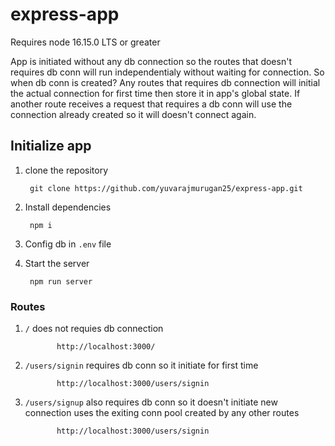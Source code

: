 # express-app
Requires node 16.15.0 LTS or greater

App is initiated without any db connection so the routes that doesn't requires db conn will run independentialy without waiting for connection. So when db conn is created? Any routes that requires db connection will initial the actual connection for first time then store it in app's global state. If another route receives a request that requires a db conn will use the connection already created so it will doesn't connect again.  

## Initialize app

1. clone the repository

        git clone https://github.com/yuvarajmurugan25/express-app.git

2. Install dependencies

        npm i

3. Config db in `.env` file
4. Start the server
   
        npm run server

### Routes

1. `/` does not requies db connection

              http://localhost:3000/
              
2. `/users/signin` requires db conn so it initiate for first time

              http://localhost:3000/users/signin

2. `/users/signup` also requires db conn so it doesn't initiate new connection uses the exiting conn pool created by any other routes 

              http://localhost:3000/users/signin
        
